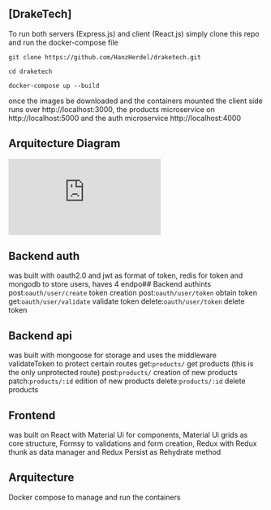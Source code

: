 ## [DrakeTech]

To run both servers (Express.js) and client (React.js) simply clone this repo and run the docker-compose file

`git clone https://github.com/HanzHerdel/draketech.git`

`cd draketech`

`docker-compose up --build`

once the images be downloaded and the containers mounted the client side runs over http://localhost:3000, the products microservice on http://localhost:5000 and the auth microservice http://localhost:4000

## Arquitecture Diagram
![alt text](https://fv9-2.failiem.lv/thumb_show.php?i=qhnm9dxxb&download_checksum=6acb3f9a04eb798bc92f4437324298c546052a43&download_timestamp=1631590126)

## Backend auth
was built with oauth2.0 and jwt as format of token, redis for token and mongodb to store users, haves 4 endpo## Backend authints
post:`oauth/user/create` token creation
post:`oauth/user/token` obtain token
get:`oauth/user/validate` validate token
delete:`oauth/user/token` delete token

## Backend api

was built with mongoose for storage and uses the middleware validateToken to protect certain routes
get:`products/` get products (this is the only unprotected route)
post:`products/` creation of new products
patch:`products/:id` edition of new products
delete:`products/:id` delete products

## Frontend
was built on React with Material Ui for components, Material Ui grids as core structure, Formsy to validations and form creation, Redux with Redux thunk as data manager and Redux Persist as Rehydrate method

## Arquitecture
Docker compose to manage and run the containers